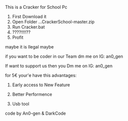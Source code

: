 This is a Cracker for School Pc


1. First Download it
2. Open Folder ...CrackerSchool-master.zip
3. Run Cracker.bat
4. ????!!!!??
5. Profit

maybe it is Ilegal maybe 

if you want to be coder in our Team dm me on IG: an0_gen

If want to support us then you Dm me on IG: an0_gen 

for 5€ your'e have this advantages:

1. Early access to New Feature

2. Better Performence

3. Usb tool



code by An0-gen & DarkCode
